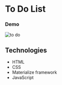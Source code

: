 # To Do List
### Demo

![to do](https://user-images.githubusercontent.com/79143656/116166821-77b6a400-a707-11eb-8feb-45cd5759d4de.gif)

## Technologies
- HTML
- CSS
- Materialize framework
- JavaScript

